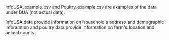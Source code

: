 

InfoUSA_example.csv and Poultry_example.csv are examples of the data under DUA (not actual data).


InfoUSA data provide information on household's address and demographic inforamtion and poultry data provide information on farm's location and animal counts. 
